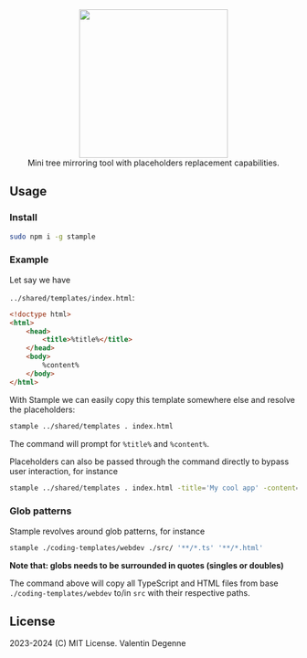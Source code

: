 <div align="center">
	<img src="https://github.com/vdegenne/stample/assets/2827383/900f945b-998f-4be9-ac61-c14eef3ba6f7" width=260 /><br>
	Mini tree mirroring tool with placeholders replacement capabilities.
</div>



## Usage

### Install

```bash
sudo npm i -g stample
```

### Example

Let say we have

`../shared/templates/index.html`:

```html
<!doctype html>
<html>
	<head>
		<title>%title%</title>
	</head>
	<body>
		%content%
	</body>
</html>
```

With Stample we can easily copy this template somewhere else and resolve the placeholders:

```bash
stample ../shared/templates . index.html
```

The command will prompt for `%title%` and `%content%`.

Placeholders can also be passed through the command directly to bypass user interaction, for instance

```bash
stample ../shared/templates . index.html -title='My cool app' -content='<h1>Hello</h1>'
```

### Glob patterns

Stample revolves around glob patterns, for instance

```bash
stample ./coding-templates/webdev ./src/ '**/*.ts' '**/*.html'
```

**Note that: globs needs to be surrounded in quotes (singles or doubles)**

The command above will copy all TypeScript and HTML files from base `./coding-templates/webdev` to/in `src` with their respective paths.

## License

2023-2024 (C) MIT License. Valentin Degenne
